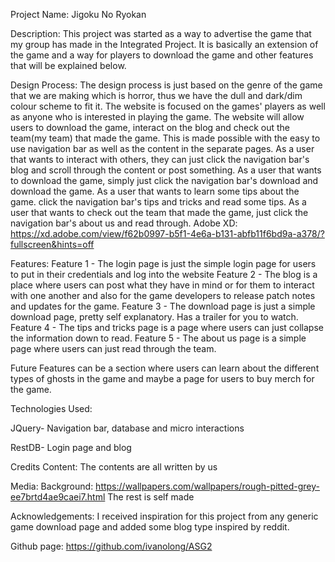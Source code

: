 Project Name:
Jigoku No Ryokan

Description:
This project was started as a way to advertise the game that my group has made in the Integrated Project. It is basically an extension of the game and a way for players to download the game and other features that will be explained below.

Design Process:
The design process is just based on the genre of the game that we are making which is horror, thus we have the dull and dark/dim colour scheme to fit it. The website is focused on the games' players as well as anyone who is interested in playing the game. The website will allow users to download the game, interact on the blog and check out the team(my team) that made the game. This is made possible with the easy to use navigation bar as well as the content in the separate pages.
As a user that wants to interact with others, they can just click the navigation bar's blog and scroll through the content or post something.
As a user that wants to download the game, simply just click the navigation bar's download and download the game.
As a user that wants to learn some tips about the game. click the navigation bar's tips and tricks and read some tips.
As a user that wants to check out the team that made the game, just click the navigation bar's about us and read through.
Adobe XD: https://xd.adobe.com/view/f62b0997-b5f1-4e6a-b131-abfb11f6bd9a-a378/?fullscreen&hints=off

Features:
Feature 1 - The login page is just the simple login page for users to put in their credentials and log into the website
Feature 2 - The blog is a place where users can post what they have in mind or for them to interact with one another and also for the game developers to release patch notes and updates for the game.
Feature 3 - The download page is just a simple download page, pretty self explanatory. Has a trailer for you to watch.
Feature 4 - The tips and tricks page is a page where users can just collapse the information down to read.
Feature 5 - The about us page is a simple page where users can just read through the team.

Future Features can be a section where users can learn about the different types of ghosts in the game and maybe a page for users to buy merch for the game.

Technologies Used:

JQuery- Navigation bar, database and micro interactions

RestDB- Login page and blog

Credits
Content:
The contents are all written by us

Media:
Background: https://wallpapers.com/wallpapers/rough-pitted-grey-ee7brtd4ae9caei7.html
The rest is self made

Acknowledgements:
I received inspiration for this project from any generic game download page and added some blog type inspired by reddit.

Github page: https://github.com/ivanolong/ASG2
